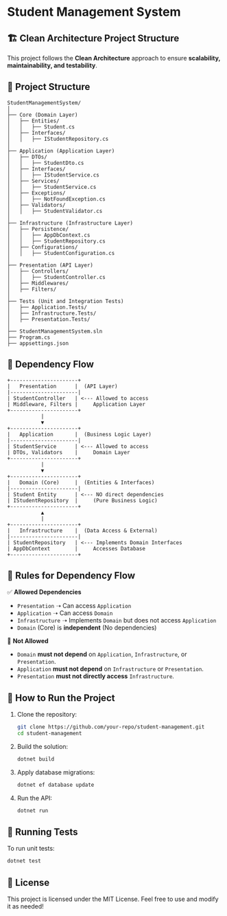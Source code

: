 # Student Management System

## 🏗️ Clean Architecture Project Structure
This project follows the **Clean Architecture** approach to ensure **scalability, maintainability, and testability**.

## 📂 Project Structure
```
StudentManagementSystem/  
│  
├── Core (Domain Layer)  
│   ├── Entities/  
│   │   ├── Student.cs  
│   ├── Interfaces/  
│   │   ├── IStudentRepository.cs  
│  
├── Application (Application Layer)  
│   ├── DTOs/  
│   │   ├── StudentDto.cs  
│   ├── Interfaces/  
│   │   ├── IStudentService.cs  
│   ├── Services/  
│   │   ├── StudentService.cs  
│   ├── Exceptions/  
│   │   ├── NotFoundException.cs  
│   ├── Validators/  
│   │   ├── StudentValidator.cs  
│  
├── Infrastructure (Infrastructure Layer)  
│   ├── Persistence/  
│   │   ├── AppDbContext.cs  
│   │   ├── StudentRepository.cs  
│   ├── Configurations/  
│   │   ├── StudentConfiguration.cs  
│  
├── Presentation (API Layer)  
│   ├── Controllers/  
│   │   ├── StudentController.cs  
│   ├── Middlewares/  
│   ├── Filters/  
│  
├── Tests (Unit and Integration Tests)  
│   ├── Application.Tests/  
│   ├── Infrastructure.Tests/  
│   ├── Presentation.Tests/  
│  
├── StudentManagementSystem.sln  
├── Program.cs  
├── appsettings.json  
```

## 🔗 Dependency Flow
```
+----------------------+
|   Presentation      |  (API Layer)
|----------------------|
| StudentController   | <--- Allowed to access
| Middleware, Filters |     Application Layer
+----------------------+
           |
           ▼
+----------------------+
|   Application       |  (Business Logic Layer)
|----------------------|
| StudentService      | <--- Allowed to access
| DTOs, Validators    |     Domain Layer
+----------------------+
           |
           ▼
+----------------------+
|   Domain (Core)     |  (Entities & Interfaces)
|----------------------|
| Student Entity      | <--- NO direct dependencies
| IStudentRepository  |     (Pure Business Logic)
+----------------------+
           ▲
           |
+----------------------+
|   Infrastructure    |  (Data Access & External)
|----------------------|
| StudentRepository   | <--- Implements Domain Interfaces
| AppDbContext        |     Accesses Database
+----------------------+
```

## 📌 Rules for Dependency Flow
✅ **Allowed Dependencies**  
- `Presentation` ➝ Can access `Application`  
- `Application` ➝ Can access `Domain`  
- `Infrastructure` ➝ Implements `Domain` but does not access `Application`  
- `Domain` (Core) is **independent** (No dependencies)  

🚫 **Not Allowed**  
- `Domain` **must not depend** on `Application`, `Infrastructure`, or `Presentation`.  
- `Application` **must not depend** on `Infrastructure` or `Presentation`.  
- `Presentation` **must not directly access** `Infrastructure`.  

## 🚀 How to Run the Project
1. Clone the repository:
   ```sh
   git clone https://github.com/your-repo/student-management.git
   cd student-management
   ```
2. Build the solution:
   ```sh
   dotnet build
   ```
3. Apply database migrations:
   ```sh
   dotnet ef database update
   ```
4. Run the API:
   ```sh
   dotnet run
   ```

## 🧪 Running Tests
To run unit tests:
```sh
dotnet test
```

## 📜 License
This project is licensed under the MIT License. Feel free to use and modify it as needed!
